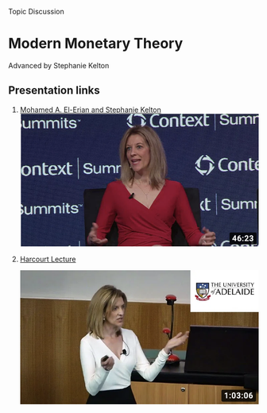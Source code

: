 Topic Discussion
# Modern Monetary Theory
Advanced by Stephanie Kelton

## Presentation links

1. [Mohamed A. El-Erian and Stephanie Kelton](https://www.youtube.com/watch?v=tQqArFNQzMs)
![Miami](Miami2020.jpg)

2. [Harcourt Lecture](https://www.youtube.com/watch?v=WmCrxlfdxrE)

   ![Harcourt Lecture](HarcourtLecture2020.jpg)
